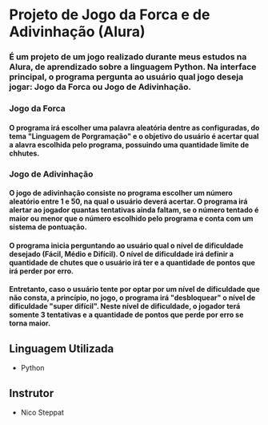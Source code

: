 # Projeto de Jogo da Forca e de Adivinhação (Alura)

### É um projeto de um jogo realizado durante meus estudos na Alura, de aprendizado sobre a linguagem Python. Na interface principal, o programa pergunta ao usuário qual jogo deseja jogar: Jogo da Forca ou Jogo de Adivinhação.

### Jogo da Forca
#### O programa irá escolher uma palavra aleatória dentre as configuradas, do tema "Linguagem de Porgramação" e o objetivo do usuário é acertar qual a alavra escolhida pelo programa, possuindo uma quantidade limite de chhutes. 

### Jogo de Adivinhação
#### O jogo de adivinhação consiste no programa escolher um número aleatório entre 1 e 50, na qual o usuário deverá acertar. O programa irá alertar ao jogador quantas tentativas ainda faltam, se o número tentado é maior ou menor que o número escolhido pelo programa e conta com um sistema de pontuação.
#### O programa inicia perguntando ao usuário qual o nível de dificuldade desejado (Fácil, Médio e Difícil). O nível de dificuldade irá definir a quantidade de chutes que o usuário irá ter e a quantidade de pontos que irá perder por erro.
#### Entretanto, caso o usuário tente por optar por um nível de dificuldade que não consta, a princípio, no jogo, o programa irá "desbloquear" o nível de dificuldade "super difícil". Neste nível de dificuldade, o jogador terá somente 3 tentativas e a quantidade de pontos que perde por erro se torna maior.

## Linguagem Utilizada

- Python

## Instrutor

- Nico Steppat
